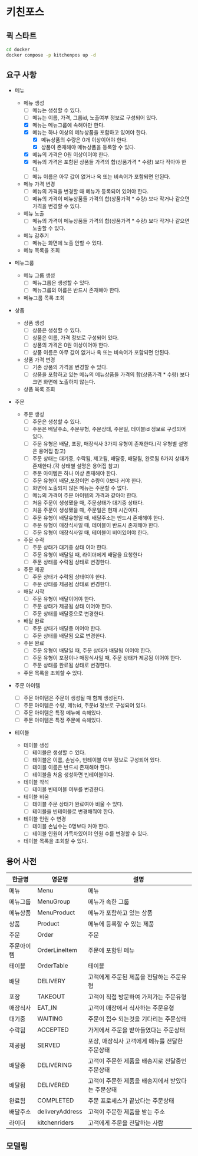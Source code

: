 # 키친포스

## 퀵 스타트

```sh
cd docker
docker compose -p kitchenpos up -d
```

## 요구 사항
- 메뉴
  - 메뉴 생성
    - [ ] 메뉴는 생성할 수 있다.
    - [ ] 메뉴는 이름, 가격, 그룹id, 노출여부 정보로 구성되어 있다.
    - [x] 메뉴는 메뉴그룹에 속해야만 한다.
    - [x] 메뉴는 하나 이상의 메뉴상품을 포함하고 있어야 한다.
      - [x] 메뉴상품의 수량은 0개 이상이어야 한다.
      - [x] 상품이 존재해야 메뉴상품을 등록할 수 있다.
    - [x] 메뉴의 가격은 0원 이상이어야 한다.
    - [x] 메뉴의 가격은 포함된 상품들 가격의 합(상품가격 * 수량) 보다 작아야 한다.
    - [ ] 메뉴 이름은 아무 값이 없거나 욕 또는 비속어가 포함되면 안된다.
  - 메뉴 가격 변경
    - [ ] 메뉴의 가격을 변경할 때 메뉴가 등록되어 있어야 한다.
    - [ ] 메뉴의 가격이 메뉴상품들 가격의 합(상품가격 * 수량) 보다 작거나 같으면 가격을 변경할 수 있다.
  - 메뉴 노출
    - [ ] 메뉴의 가격이 메뉴상품들 가격의 합(상품가격 * 수량) 보다 작거나 같으면 노출할 수 있다.
  - 메뉴 감추기
    - [ ] 메뉴는 화면에 노출 안할 수 있다.
  - 메뉴 목록을 조회

- 메뉴그룹
  - 메뉴 그룹 생성
    - [ ] 메뉴그룹은 생성할 수 있다.
    - [ ] 메뉴그룹의 이름은 반드시 존재해야 한다.
  - 메뉴그룹 목록 조회

- 상품
  - 상품 생성
    - [ ] 상품은 생성할 수 있다.
    - [ ] 상품은 이름, 가격 정보로 구성되어 있다.
    - [ ] 상품의 가격은 0원 이상이어야 한다.
    - [ ] 상품 이름은 아무 값이 없거나 욕 또는 비속어가 포함되면 안된다.
  - 상품 가격 변경
    - [ ] 기존 상품의 가격을 변경할 수 있다. 
    - [ ] 상품을 포함하고 있는 메뉴의 메뉴상품들 가격의 합(상품가격 * 수량) 보다 크면 화면에 노출하지 않는다.
  - 상품 목록 조회

- 주문
  - 주문 생성
    - [ ] 주문은 생성할 수 있다.
    - [ ] 주문은 배달주소, 주문유형, 주문상태, 주문일, 테이블id 정보로 구성되어 있다.
    - [ ] 주문 유형은 배달, 포장, 매장식사 3가지 유형이 존재한다.(각 유형별 설명은 용어집 참고)
    - [ ] 주문 상태는 대기중, 수락됨, 제고됨, 배달중, 배달됨, 완료됨 6가지 상태가 존재한다.(각 상태별 설명은 용어집 참고)
    - [ ] 주문 아이템은 하나 이상 존재해야 한다.
    - [ ] 주문 유형이 배달,포장이면 수량이 0보다 커야 한다.
    - [ ] 화면에 노출되지 않은 메뉴는 주문할 수 없다.
    - [ ] 메뉴의 가격이 주문 아이템의 가격과 같아야 한다.
    - [ ] 처음 주문이 생성됐을 때, 주문상태가 대기중 상태다.
    - [ ] 처음 주문이 생성됐을 때, 주문일은 현재 시간이다.
    - [ ] 주문 유형이 배달유형일 때, 배달주소는 반드시 존재해야 한다.
    - [ ] 주문 유형이 매장식사일 때, 테이블이 반드시 존재해야 한다.
    - [ ] 주문 유형이 매장식사일 때, 테이블이 비어있어야 한다.
  - 주문 수락
    - [ ] 주문 상태가 대기중 상태 여야 한다.
    - [ ] 주문 유형이 배달일 때, 라이더에게 배달을 요청한다
    - [ ] 주문 상태를 수락됨 상태로 변경한다.
  - 주문 제공
    - [ ] 주문 상태가 수락됨 상태여야 한다.
    - [ ] 주문 상태를 제공됨 상태로 변경한다.
  - 배달 시작
    - [ ] 주문 유형이 배달이어야 한다.
    - [ ] 주문 상태가 제공됨 상태 이어야 한다.
    - [ ] 주문 상태를 배달중으로 변경한다.
  - 배달 완료
    - [ ] 주문 상태가 배달중 이어야 한다.
    - [ ] 주문 상태를 배달됨 으로 변경한다.
  - 주문 완료
    - [ ] 주문 유형이 배달일 때, 주문 상태가 배달됨 이어야 한다.
    - [ ] 주문 유형이 포장이나 매장식사일 때, 주문 상태가 제공됨 이어야 한다.
    - [ ] 주문 상태를 완료됨 상태로 변경한다.
  - 주문 목록을 조회할 수 있다.

- 주문 아이템
  - [ ] 주문 아이템은 주문이 생성될 때 함께 생성된다.
  - [ ] 주문 아이템은 수량, 메뉴id, 주문id 정보로 구성되어 있다.
  - [ ] 주문 아이템은 특정 메뉴에 속해있다.
  - [ ] 주문 아이템은 특정 주문에 속해있다.

- 테이블
  - 테이블 생성
    - [ ] 테이블은 생성할 수 있다.
    - [ ] 테이블은 이름, 손님수, 빈테이블 여부 정보로 구성되어 있다.
    - [ ] 테이블 이름은 반드시 존재해야 한다.
    - [ ] 테이블을 처음 생성하면 빈테이블이다.
  - 테이블 착석
    - [ ] 테이블 빈테이블 여부를 변경한다.
  - 테이블 비움
    - [ ] 테이블 주문 상태가 완료여야 비울 수 있다.
    - [ ] 테이블을 빈테이블로 변경해줘야 한다.
  - 테이블 인원 수 변경
    - [ ] 테이블 손님수는 0명보다 커야 한다.
    - [ ] 테이블 인원이 가득차있어야 인원 수를 변경할 수 있다.
  - 테이블 목록을 조회할 수 있다.

## 용어 사전

| 한글명   | 영문명           | 설명                          |
|-------|---------------|-----------------------------|
| 메뉴    | Menu          | 메뉴                          |
| 메뉴그룹  | MenuGroup     | 메뉴가 속한 그룹                   |
| 메뉴상품  | MenuProduct   | 메뉴가 포함하고 있는 상품              |
| 상품    | Product       | 메뉴에 등록할 수 있는 제품             |
| 주문    | Order         | 주문                          |
| 주문아이템 | OrderLineItem | 주문에 포함된 메뉴                  |
| 테이블   | OrderTable    | 테이블                         |
| 배달    | DELIVERY      | 고객에게 주문된 제품을 전달하는 주문유형      |
| 포장    | TAKEOUT       | 고객이 직접 방문하여 가져가는 주문유형       |
| 매장식사  | EAT_IN        | 고객이 매장에서 식사하는 주문유형          |
| 대기중   | WAITING       | 주문이 접수 되는것을 기다리는 주문상태       |
| 수락됨   | ACCEPTED      | 가게에서 주문을 받아들였다는 주문상태        |
| 제공됨   | SERVED        | 포장, 매장식사 고객에게 메뉴를 전달한 주문상태  |
| 배달중   | DELIVERING    | 고객이 주문한 제품을 배송지로 전달중인 주문상태  |
| 배달됨   | DELIVERED     | 고객이 주문한 제품을 배송지에서 받았다는 주문상태 |
| 완료됨   | COMPLETED     | 주문 프로세스가 끝났다는 주문상태          |
| 배달주소  | deliveryAddress | 고객이 주문한 제품을 받는 주소           |
| 라이더   | kitchenriders | 고객에게 주문을 전달하는 사람           |

## 모델링
